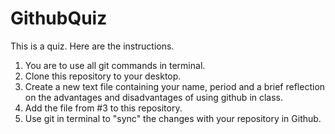 # GithubQuiz
This is a quiz.  Here are the instructions.

1.  You are to use all git commands in terminal.
2.  Clone this repository to your desktop.
3.  Create a new text file containing your name, period and a brief reflection on the advantages and disadvantages of using github in class.
4.  Add the file from #3 to this repository.
5.  Use git in terminal to "sync" the changes with your repository in Github.
